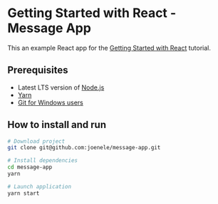 # Getting Started with React - Message App

This an example React app for the  [Getting Started with React](https://www.sitepoint.com/getting-started-react-beginners-guide/) tutorial.

## Prerequisites

- Latest LTS version of [Node.js](https://nodejs.org/en/download/)
- [Yarn](https://classic.yarnpkg.com/en/docs/install)
- [Git for Windows users](https://git-scm.com/download/win)

## How to install and run

```bash
# Download project
git clone git@github.com:joenele/message-app.git

# Install dependencies
cd message-app
yarn

# Launch application
yarn start
```
